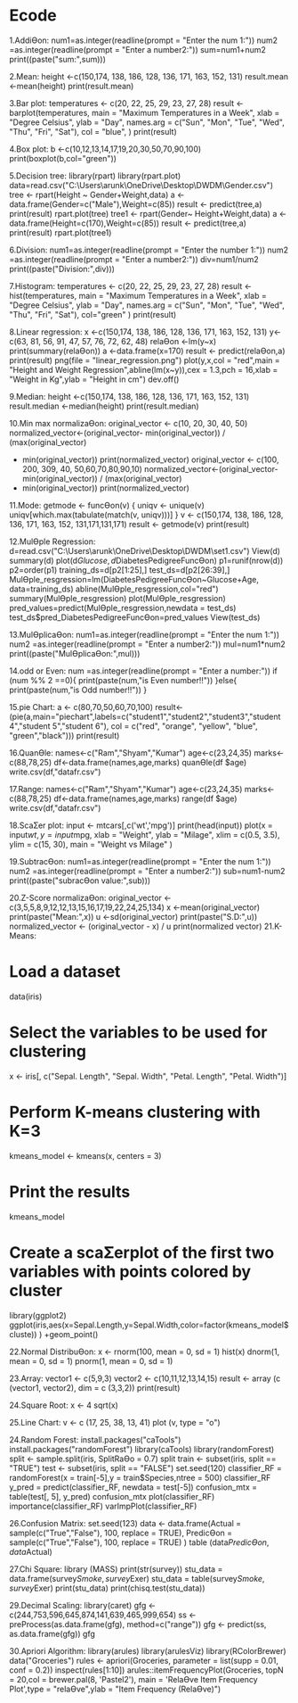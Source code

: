 # Ecode
1.AddiƟon:
num1=as.integer(readline(prompt = "Enter the num 1:")) 
num2 =as.integer(readline(prompt = "Enter a number2:")) 
sum=num1+num2 
print((paste("sum:",sum))) 

2.Mean: 
height <-c(150,174, 138, 186, 128, 136, 171, 163, 152, 131) 
result.mean <-mean(height) 
print(result.mean) 

3.Bar plot: 
temperatures <- c(20, 22, 25, 29, 23, 27, 28) 
result <- barplot(temperatures, 
 main = "Maximum Temperatures in a Week", 
 xlab = "Degree Celsius", 
 ylab = "Day", 
 names.arg = c("Sun", "Mon", "Tue", "Wed", "Thu", "Fri", "Sat"), 
 col = "blue", 
) 
print(result)

4.Box plot: 
b <-c(10,12,13,14,17,19,20,30,50,70,90,100)
print(boxplot(b,col="green")) 

5.Decision tree: 
library(rpart) 
library(rpart.plot) 
data=read.csv("C:\\Users\\arunk\\OneDrive\\Desktop\\DWDM\\Gender.csv") 
tree <- rpart(Height ~ Gender+Weight,data) 
a <- data.frame(Gender=c("Male"),Weight=c(85)) 
result <- predict(tree,a) 
print(result) 
rpart.plot(tree) 
tree1 <- rpart(Gender~ Height+Weight,data) 
a <- data.frame(Height=c(170),Weight=c(85)) 
result <- predict(tree,a) 
print(result) 
rpart.plot(tree1)

6.Division: 
num1=as.integer(readline(prompt = "Enter the number 1:")) 
num2 =as.integer(readline(prompt = "Enter a number2:")) 
div=num1/num2 
print((paste("Division:",div))) 

7.Histogram: 
temperatures <- c(20, 22, 25, 29, 23, 27, 28) 
result <- hist(temperatures, 
 main = "Maximum Temperatures in a Week",
 xlab = "Degree Celsius", 
 ylab = "Day", 
 names.arg = c("Sun", "Mon", "Tue", "Wed", "Thu", "Fri", "Sat"), 
 col="green" 
) 
print(result)

8.Linear regression: 
x <-c(150,174, 138, 186, 128, 136, 171, 163, 152, 131) 
y<-c(63, 81, 56, 91, 47, 57, 76, 72, 62, 48) 
relaƟon <-lm(y~x) 
print(summary(relaƟon))
a <-data.frame(x=170) 
result <- predict(relaƟon,a)
print(result) 
png(file = "linear_regression.png") 
plot(y,x,col = "red",main = "Height and Weight Regression",abline(lm(x~y)),cex = 
1.3,pch = 16,xlab = "Weight in Kg",ylab = "Height in cm") 
dev.off() 

9.Median: 
height <-c(150,174, 138, 186, 128, 136, 171, 163, 152, 131) 
result.median <-median(height) 
print(result.median)

10.Min max normalizaƟon:
original_vector <- c(10, 20, 30, 40, 50) 
normalized_vector<-(original_vector- min(original_vector)) / (max(original_vector) 
- min(original_vector)) 
print(normalized_vector) 
original_vector <- c(100, 200, 309, 40, 50,60,70,80,90,10) 
normalized_vector<-(original_vector- min(original_vector)) / (max(original_vector) 
- min(original_vector)) 
print(normalized_vector) 

11.Mode: 
getmode <- funcƟon(v) 
 { 
 uniqv <- unique(v) 
 uniqv[which.max(tabulate(match(v, uniqv)))] 
} 
v <- c(150,174, 138, 186, 128, 136, 171, 163, 152, 131,171,131,171) 
result <- getmode(v) 
print(result)

12.MulƟple Regression:
d=read.csv("C:\\Users\\arunk\\OneDrive\\Desktop\\DWDM\\set1.csv") 
View(d)
summary(d) 
plot(d$Glucose,d$DiabetesPedigreeFuncƟon)
p1=runif(nrow(d)) 
p2=order(p1) 
training_ds=d[p2[1:25],]
test_ds=d[p2[26:39],] 
MulƟple_resgression=lm(DiabetesPedigreeFuncƟon~Glucose+Age, 
data=training_ds) 
abline(MulƟple_resgression,col="red")
summary(MulƟple_resgression)
plot(MulƟple_resgression)
pred_values=predict(MulƟple_resgression,newdata = test_ds)
test_ds$pred_DiabetesPedigreeFuncƟon=pred_values
View(test_ds) 

13.MulƟplicaƟon:
num1=as.integer(readline(prompt = "Enter the num 1:")) 
num2 =as.integer(readline(prompt = "Enter a number2:")) 
mul=num1*num2 
print((paste("MulƟplicaƟon:",mul)))

14.odd or Even: 
num =as.integer(readline(prompt = "Enter a number:")) 
if (num %% 2 ==0){ 
 print(paste(num,"is Even number!!")) 
}else{ 
 print(paste(num,"is Odd number!!")) 
} 

15.pie Chart: 
a <- c(80,70,50,60,70,100) 
result<-(pie(a,main="piechart",labels=c("student1","student2","student3","student 4","student 5","student 6"), 
 col = c("red", "orange", "yellow", "blue", "green","black"))) 
print(result) 

16.QuanƟle:
names<-c("Ram","Shyam","Kumar") 
age<-c(23,24,35) 
marks<-c(88,78,25) 
df<-data.frame(names,age,marks) 
quanƟle(df $age)
write.csv(df,"datafr.csv")

17.Range: 
names<-c("Ram","Shyam","Kumar") 
age<-c(23,24,35) 
marks<-c(88,78,25) 
df<-data.frame(names,age,marks) 
range(df $age) 
write.csv(df,"datafr.csv") 

18.ScaƩer plot:
input <- mtcars[,c('wt','mpg')] 
print(head(input)) 
plot(x = input$wt, y = input$mpg, 
 xlab = "Weight", 
 ylab = "Milage", 
 xlim = c(0.5, 3.5), 
 ylim = c(15, 30),
 main = "Weight vs Milage" 
) 

19.SubtracƟon:
num1=as.integer(readline(prompt = "Enter the num 1:")) 
num2 =as.integer(readline(prompt = "Enter a number2:")) 
sub=num1-num2 
print((paste("subracƟon value:",sub)))

20.Z-Score normalizaƟon:
original_vector <- c(3,5,5,8,9,12,12,13,15,16,17,19,22,24,25,134) 
x <-mean(original_vector) 
print(paste("Mean:",x)) 
u <-sd(original_vector) 
print(paste("S.D:",u)) 
normalized_vector <- (original_vector - x) / u 
print(normalized vector) 
21.K-Means: 
# Load a dataset 
data(iris) 
# Select the variables to be used for clustering 
x <- iris[, c("Sepal. Length", "Sepal. Width", "Petal. Length", "Petal. Width")] 
# Perform K-means clustering with K=3 
kmeans_model <- kmeans(x, centers = 3) 
# Print the results 
kmeans_model 
# Create a scaƩerplot of the first two variables with points colored by cluster
library(ggplot2) 
ggplot(iris,aes(x=Sepal.Length,y=Sepal.Width,color=factor(kmeans_model$cluste))
) +geom_point()

22.Normal DistribuƟon:
x <- rnorm(100, mean = 0, sd = 1) 
hist(x) 
dnorm(1, mean = 0, sd = 1) 
pnorm(1, mean = 0, sd = 1) 

23.Array: 
vector1 <- c(5,9,3) 
vector2 <- c(10,11,12,13,14,15) 
result <- array (c (vector1, vector2), dim = c (3,3,2)) 
print(result) 

24.Square Root: 
x <- 4 
sqrt(x) 

25.Line Chart: 
v <- c (17, 25, 38, 13, 41) 
plot (v, type = "o")

24.Random Forest: 
install.packages("caTools") 
install.packages("randomForest") 
library(caTools) 
library(randomForest) 
split <- sample.split(iris, SplitRaƟo = 0.7)
split 
train <- subset(iris, split == "TRUE") 
test <- subset(iris, split == "FALSE") 
set.seed(120) 
classifier_RF = randomForest(x = train[-5],y = train$Species,ntree = 500) 
classifier_RF 
y_pred = predict(classifier_RF, newdata = test[-5]) 
confusion_mtx = table(test[, 5], y_pred) 
confusion_mtx 
plot(classifier_RF) 
importance(classifier_RF) 
varImpPlot(classifier_RF)

26.Confusion Matrix: 
set.seed(123) 
data <- data.frame(Actual = sample(c("True","False"), 100, replace = TRUE), 
 PredicƟon = sample(c("True","False"), 100, replace = TRUE)
) 
table (data$PredicƟon, data$Actual)

27.Chi Square: 
library (MASS) 
print(str(survey)) 
stu_data = data.frame(survey$Smoke,survey$Exer) 
stu_data = table(survey$Smoke,survey$Exer) 
print(stu_data) 
print(chisq.test(stu_data)) 

29.Decimal Scaling: 
library(caret) 
gfg <- c(244,753,596,645,874,141,639,465,999,654) 
ss <- preProcess(as.data.frame(gfg), method=c("range")) 
gfg <- predict(ss, as.data.frame(gfg)) 
gfg 

30.Apriori Algorithm: 
library(arules)
library(arulesViz) 
library(RColorBrewer) 
data("Groceries") 
rules <- apriori(Groceries, parameter = list(supp = 0.01, conf = 0.2)) 
inspect(rules[1:10]) 
arules::itemFrequencyPlot(Groceries, topN = 20,col = brewer.pal(8, 'Pastel2'), main 
= 'RelaƟve Item Frequency Plot',type = "relaƟve",ylab = "Item Frequency (RelaƟve)")
